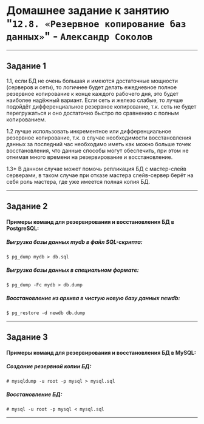 # Домашнее задание к занятию "`12.8. «Резервное копирование баз данных»`" - `Александр Соколов`

---

## Задание 1


1.1, если БД не очень большая и имеются достаточные мощности (серверов и сети), то логичнее будет делать ежедневное полное резервное копирование к конце каждого 
рабочего дня, это будет наиболее надёжный вариант. Если сеть и железо слабые, то лучше подойдёт дифференциальное резервное копирование, т.к. сеть не будет перегружаться 
и оно достаточно быстро по сравнению с полным копированием.  

1.2 лучше использовать инкрементное или дифференциальное резервное копирование, т.к. в случае необходимости восстановления данных за последний час необходимо
иметь как можно больше точек восстановления, что данные способы могут обеспечить, при этом не отнимая много времени на резервирование и восстановление.  

1.3* В данном случае может помочь репликация БД с мастер-слейв серверами, в таком случае при отказе мастера слейв-сервер берёт на себя роль мастера, где уже имеется полная копия БД.  

---

## Задание 2

#### Примеры команд для резервирования и восстановления БД в PostgreSQL:

##### Выгрузка базы данных mydb в файл SQL-скрипта:

```$ pg_dump mydb > db.sql```

##### Выгрузка базы данных в специальном формате:

```$ pg_dump -Fc mydb > db.dump```

##### Восстановление из архива в чистую новую базу данных newdb:

```$ pg_restore -d newdb db.dump```

---

## Задание 3

#### Примеры команд для резервирования и восстановления БД в MySQL:

##### Создание резервной копии БД:

```# mysqldump -u root -p mysql > mysql.sql```

##### Восстановление БД:

```# mysql -u root -p mysql < mysql.sql```

---
